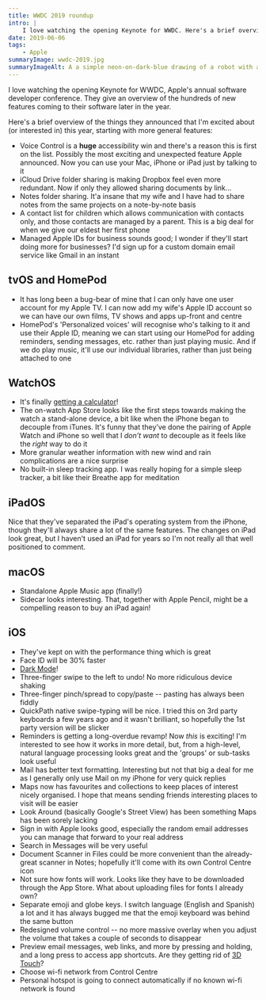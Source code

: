 ```yaml
---
title: WWDC 2019 roundup
intro: |
    I love watching the opening Keynote for WWDC. Here's a brief overview of the things they announced this year that I'm excited about or interested in.
date: 2019-06-06
tags:
    - Apple
summaryImage: wwdc-2019.jpg
summaryImageAlt: A a simple neon-on-dark-blue drawing of a robot with an exploding head, and lots of icons like the apple logo, code symbols, cogs, and starts flying out.
---
```


I love watching the opening Keynote for WWDC, Apple's annual software developer conference. They give an overview of the hundreds of new features coming to their software later in the year.

Here's a brief overview of the things they announced that I'm excited about (or interested in) this year, starting with more general features:

- Voice Control is a **huge** accessibility win and there's a reason this is first on the list. Possibly the most exciting and unexpected feature Apple announced. Now you can use your Mac, iPhone or iPad just by talking to it
- iCloud Drive folder sharing is making Dropbox feel even more redundant. Now if only they allowed sharing documents by link…
- Notes folder sharing. It'a insane that my wife and I have had to share notes from the same projects on a note-by-note basis
- A contact list for children which allows communication with contacts only, and those contacts are managed by a parent. This is a big deal for when we give our eldest her first phone
- Managed Apple IDs for business sounds good; I wonder if they'll start doing more for businesses? I'd sign up for a custom domain email service like Gmail in an instant


## tvOS and HomePod

- It has long been a bug-bear of mine that I can only have one user account for my Apple TV. I can now add my wife's Apple ID account so we can have our own films, TV shows and apps up-front and centre
- HomePod's 'Personalized voices' will recognise who's talking to it and use their Apple ID, meaning we can start using our HomePod for adding reminders, sending messages, etc. rather than just playing music. And if we do play music, it'll use our individual libraries, rather than just being attached to one


## WatchOS

- It's finally [getting a calculator](https://d1rkccsb0jf1bk.cloudfront.net/products/99984413/main/casio1-1438243082-1392.jpg)!
- The on-watch App Store looks like the first steps towards making the watch a stand-alone device, a bit like when the iPhone began to decouple from iTunes. It's funny that they’ve done the pairing of Apple Watch and iPhone so well that I *don’t want* to decouple as it feels like the *right* way to do it
- More granular weather information with new wind and rain complications are a nice surprise
- No built-in sleep tracking app. I was really hoping for a simple sleep tracker, a bit like their Breathe app for meditation


## iPadOS

Nice that they've separated the iPad's operating system from the iPhone, though they'll always share a lot of the same features. The changes on iPad look great, but I haven't used an iPad for years so I'm not really all that well positioned to comment.


## macOS

- Standalone Apple Music app (finally!)
- Sidecar looks interesting. That, together with Apple Pencil, might be a compelling reason to buy an iPad again!


## iOS

- They've kept on with the performance thing which is great
- Face ID will be 30% faster
- [Dark Mode](/blog/i-cant-wait-for-dark-mode-on-ios)!
- Three-finger swipe to the left to undo! No more ridiculous device shaking
- Three-finger pinch/spread to copy/paste -- pasting has always been fiddly
- QuickPath native swipe-typing will be nice. I tried this on 3rd party keyboards a few years ago and it wasn't brilliant, so hopefully the 1st party version will be slicker
- Reminders is getting a long-overdue revamp! Now *this* is exciting! I'm interested to see how it works in more detail, but, from a high-level, natural language processing looks great and the 'groups' or sub-tasks look useful
- Mail has better text formatting. Interesting but not that big a deal for me as I generally only use Mail on my iPhone for very quick replies
- Maps now has favourites and collections to keep places of interest nicely organised. I hope that means sending friends interesting places to visit will be easier
- Look Around (basically Google's Street View) has been something Maps has been sorely lacking
- Sign in with Apple looks good, especially the random email addresses you can manage that forward to your real address
- Search in Messages will be very useful
- Document Scanner in Files could be more convenient than the already-great scanner in Notes; hopefully it'll come with its own Control Centre icon
- Not sure how fonts will work. Looks like they have to be downloaded through the App Store. What about uploading files for fonts I already own?
- Separate emoji and globe keys. I switch language (English and Spanish) a lot and it has always bugged me that the emoji keyboard was behind the same button
- Redesigned volume control -- no more massive overlay when you adjust the volume that takes a couple of seconds to disappear
- Preview email messages, web links, and more by pressing and holding, and a long press to access app shortcuts. Are they getting rid of [3D Touch](/blog/thoughts-on-3d-touch)?
- Choose wi-fi network from Control Centre
- Personal hotspot is going to connect automatically if no known wi-fi network is found
